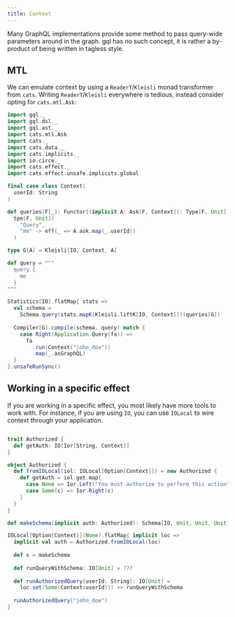 ```yaml
---
title: Context
---
```


Many GraphQL implementations provide some method to pass query-wide parameters around in the graph.
gql has no such concept, it is rather a by-product of being written in tagless style.

## MTL
We can emulate context by using a `ReaderT`/`Kleisli` monad transformer from `cats`.
Writing `ReaderT`/`Kleisli` everywhere is tedious, instead consider opting for `cats.mtl.Ask`:
```scala mdoc
import gql._
import gql.dsl._
import gql.ast._
import cats.mtl.Ask
import cats._
import cats.data._
import cats.implicits._
import io.circe._
import cats.effect._
import cats.effect.unsafe.implicits.global

final case class Context(
  userId: String
)

def queries[F[_]: Functor](implicit A: Ask[F, Context]): Type[F, Unit] = 
  tpe[F, Unit](
    "Query",
    "me" -> eff(_ => A.ask.map(_.userId))
  )

type G[A] = Kleisli[IO, Context, A]

def query = """
  query {
    me
  }
"""

Statistics[IO].flatMap{ stats =>
  val schema =
    Schema.query(stats.mapK(Kleisli.liftK[IO, Context]))(queries[G])
    
  Compiler[G].compile(schema, query) match {
    case Right(Application.Query(fa)) => 
      fa
        .run(Context("john_doe"))
        .map(_.asGraphQL)
  }
}.unsafeRunSync()
```

## Working in a specific effect
If you are working in a specific effect, you most likely have more tools to work with.
For instance, if you are using `IO`, you can use `IOLocal` to wire context through your application.

```scala mdoc:silent

trait Authorized {
  def getAuth: IO[Ior[String, Context]]
}

object Authorized {
  def fromIOLocal(iol: IOLocal[Option[Context]]) = new Authorized {
    def getAuth = iol.get.map{
      case None => Ior.Left("You must authorize to perform this action")
      case Some(c) => Ior.Right(c)
    }
  }
}

def makeSchema(implicit auth: Authorized): Schema[IO, Unit, Unit, Unit] = ???

IOLocal[Option[Context]](None).flatMap{ implicit loc =>
  implicit val auth = Authorized.fromIOLocal(loc)
  
  def s = makeSchema
  
  def runQueryWithSchema: IO[Unit] = ???
  
  def runAuthorizedQuery(userId: String): IO[Unit] =
    loc.set(Some(Context(userId))) >> runQueryWithSchema
    
  runAuthorizedQuery("john_doe")
}
```
